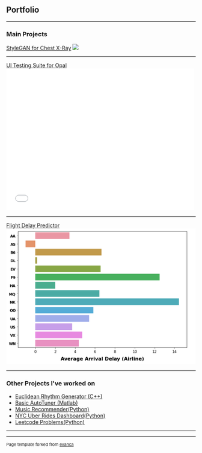 ## Portfolio

---

### Main Projects

[StyleGAN for Chest X-Ray](/sample_page)
<img src="images/dummy_thumbnail.jpg?raw=true"/>

---
[UI Testing Suite for Opal](/pdf/HIG-2018-10.pdf)
<embed src= "/pdf/HIG-2018-10.pdf" type="application/pdf" width= "500" height= "375">

---
[Flight Delay Predictor](https://github.com/jmesich/travel_data/tree/main/flight_delay)
<img src="images/airline_delay.png"/>

---

### Other Projects I've worked on

- [Euclidean Rhythm Generator (C++)](https://medium.com/@mesic26/mumt-306-final-project-29e817d21b1d)
- [Basic AutoTuner (Matlab)](https://medium.com/@mesic26/mumt-307-final-project-autotune-5d4c0d46ffcf)
- [Music Recommender(Python)](https://github.com/jmesich/music_recommender)
- [NYC Uber Rides Dashboard(Python)](https://github.com/jmesich/travel_data)
- [Leetcode Problems(Python)](https://github.com/jmesich/leetcode)

---




---
<p style="font-size:11px">Page template forked from <a href="https://github.com/evanca/quick-portfolio">evanca</a></p>
<!-- Remove above link if you don't want to attibute -->
